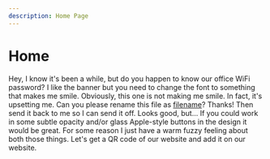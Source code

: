 ```yaml
---
description: Home Page
---
```


# Home

Hey, I know it's been a while, but do you happen to know our office WiFi password? I like the banner but you need to change the font to something that makes me smile. Obviously, this one is not making me smile. In fact, it's upsetting me. Can you please rename this file as [filename]()? Thanks! Then send it back to me so I can send it off. Looks good, but... If you could work in some subtle opacity and/or glass Apple-style buttons in the design it would be great. For some reason I just have a warm fuzzy feeling about both those things. Let's get a QR code of our website and add it on our website.

